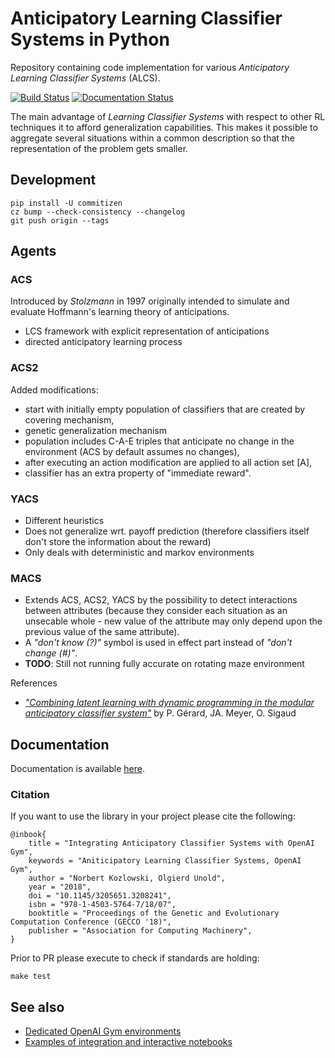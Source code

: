 # Anticipatory Learning Classifier Systems in Python
Repository containing code implementation for various *Anticipatory Learning Classifier Systems* (ALCS).

[![Build Status](https://travis-ci.org/ParrotPrediction/pyalcs.svg?branch=master)](https://travis-ci.org/ParrotPrediction/pyalcs) [![Documentation Status](https://readthedocs.org/projects/pyalcs/badge/?version=latest)](https://pyalcs.readthedocs.io/en/latest/?badge=latest)

The main advantage of *Learning Classifier Systems* with respect to other RL techniques it to afford generalization capabilities. This makes it possible to aggregate several situations within a common description so that the representation of the problem gets smaller.

## Development
```
pip install -U commitizen
cz bump --check-consistency --changelog
git push origin --tags
```

## Agents

### ACS
Introduced by _Stolzmann_ in 1997 originally intended to simulate and evaluate Hoffmann's learning theory of anticipations.
- LCS framework with explicit representation of anticipations
- directed anticipatory learning process

### ACS2
Added modifications:
- start with initially empty population of classifiers that are created by covering mechanism,
- genetic generalization mechanism
- population includes C-A-E triples that anticipate no change in the environment (ACS by default assumes no changes),
- after executing an action modification are applied to all action set [A],
- classifier has an extra property of "immediate reward".

### YACS
- Different heuristics
- Does not generalize wrt. payoff prediction (therefore classifiers itself don't store the information about the reward)
- Only deals with deterministic and markov environments

### MACS
- Extends ACS, ACS2, YACS by the possibility to detect interactions between attributes (because they consider each situation as an unsecable whole - new value of the attribute may only depend upon the previous value of the same attribute).
- A _"don't know (?)"_ symbol is used in effect part instead of _"don't change (#)"_.
- **TODO**: Still not running fully accurate on rotating maze environment

References
- _["Combining latent learning with dynamic programming in the modular anticipatory classifier system"](https://www.sciencedirect.com/science/article/pii/S0377221703006611)_ by P. Gérard, JA. Meyer, O. Sigaud 

## Documentation
Documentation is available [here](https://pyalcs.readthedocs.io).

### Citation
If you want to use the library in your project please cite the following:

    @inbook{
        title = "Integrating Anticipatory Classifier Systems with OpenAI Gym",
        keywords = "Aniticipatory Learning Classifier Systems, OpenAI Gym",
        author = "Norbert Kozlowski, Olgierd Unold",
        year = "2018",
        doi = "10.1145/3205651.3208241",
        isbn = "978-1-4503-5764-7/18/07",
        booktitle = "Proceedings of the Genetic and Evolutionary Computation Conference (GECCO '18)",
        publisher = "Association for Computing Machinery",
    }

Prior to PR please execute to check if standards are holding:

    make test

## See also
- [Dedicated OpenAI Gym environments](https://github.com/ParrotPrediction/openai-envs)
- [Examples of integration and interactive notebooks](https://github.com/ParrotPrediction/pyalcs-experiments)
